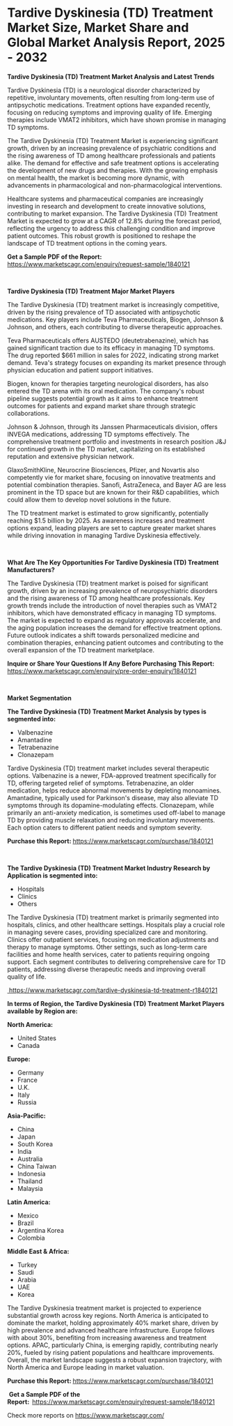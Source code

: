 <p><h1>Tardive Dyskinesia (TD) Treatment Market Size, Market Share and Global Market Analysis Report, 2025 - 2032</h1></p><p><strong>Tardive Dyskinesia (TD) Treatment Market Analysis and Latest Trends</strong></p>
<p><p>Tardive Dyskinesia (TD) is a neurological disorder characterized by repetitive, involuntary movements, often resulting from long-term use of antipsychotic medications. Treatment options have expanded recently, focusing on reducing symptoms and improving quality of life. Emerging therapies include VMAT2 inhibitors, which have shown promise in managing TD symptoms.</p><p>The Tardive Dyskinesia (TD) Treatment Market is experiencing significant growth, driven by an increasing prevalence of psychiatric conditions and the rising awareness of TD among healthcare professionals and patients alike. The demand for effective and safe treatment options is accelerating the development of new drugs and therapies. With the growing emphasis on mental health, the market is becoming more dynamic, with advancements in pharmacological and non-pharmacological interventions.</p><p>Healthcare systems and pharmaceutical companies are increasingly investing in research and development to create innovative solutions, contributing to market expansion. The Tardive Dyskinesia (TD) Treatment Market is expected to grow at a CAGR of 12.8% during the forecast period, reflecting the urgency to address this challenging condition and improve patient outcomes. This robust growth is positioned to reshape the landscape of TD treatment options in the coming years.</p></p>
<p><strong>Get a Sample PDF of the Report:&nbsp;</strong> <a href="https://www.marketscagr.com/enquiry/request-sample/1840121?utm_campaign=1889&utm_medium=2&utm_source=Github&utm_content=ia&utm_term=09032025&utm_id=tardive-dyskinesia-td-treatment">https://www.marketscagr.com/enquiry/request-sample/1840121</a></p>
<p>&nbsp;</p>
<p><strong>Tardive Dyskinesia (TD) Treatment Major Market Players</strong></p>
<p><p>The Tardive Dyskinesia (TD) treatment market is increasingly competitive, driven by the rising prevalence of TD associated with antipsychotic medications. Key players include Teva Pharmaceuticals, Biogen, Johnson & Johnson, and others, each contributing to diverse therapeutic approaches.</p><p>Teva Pharmaceuticals offers AUSTEDO (deutetrabenazine), which has gained significant traction due to its efficacy in managing TD symptoms. The drug reported $661 million in sales for 2022, indicating strong market demand. Teva's strategy focuses on expanding its market presence through physician education and patient support initiatives.</p><p>Biogen, known for therapies targeting neurological disorders, has also entered the TD arena with its oral medication. The company's robust pipeline suggests potential growth as it aims to enhance treatment outcomes for patients and expand market share through strategic collaborations.</p><p>Johnson & Johnson, through its Janssen Pharmaceuticals division, offers INVEGA medications, addressing TD symptoms effectively. The comprehensive treatment portfolio and investments in research position J&J for continued growth in the TD market, capitalizing on its established reputation and extensive physician network.</p><p>GlaxoSmithKline, Neurocrine Biosciences, Pfizer, and Novartis also competently vie for market share, focusing on innovative treatments and potential combination therapies. Sanofi, AstraZeneca, and Bayer AG are less prominent in the TD space but are known for their R&D capabilities, which could allow them to develop novel solutions in the future.</p><p>The TD treatment market is estimated to grow significantly, potentially reaching $1.5 billion by 2025. As awareness increases and treatment options expand, leading players are set to capture greater market shares while driving innovation in managing Tardive Dyskinesia effectively.</p></p>
<p>&nbsp;</p>
<p><strong>What Are The Key Opportunities For Tardive Dyskinesia (TD) Treatment Manufacturers?</strong></p>
<p><p>The Tardive Dyskinesia (TD) treatment market is poised for significant growth, driven by an increasing prevalence of neuropsychiatric disorders and the rising awareness of TD among healthcare professionals. Key growth trends include the introduction of novel therapies such as VMAT2 inhibitors, which have demonstrated efficacy in managing TD symptoms. The market is expected to expand as regulatory approvals accelerate, and the aging population increases the demand for effective treatment options. Future outlook indicates a shift towards personalized medicine and combination therapies, enhancing patient outcomes and contributing to the overall expansion of the TD treatment marketplace.</p></p>
<p><strong>Inquire or Share Your Questions If Any Before Purchasing This Report:</strong> <a href="https://www.marketscagr.com/enquiry/pre-order-enquiry/1840121?utm_campaign=1889&utm_medium=2&utm_source=Github&utm_content=ia&utm_term=09032025&utm_id=tardive-dyskinesia-td-treatment">https://www.marketscagr.com/enquiry/pre-order-enquiry/1840121</a></p>
<p>&nbsp;</p>
<p><strong>Market Segmentation</strong></p>
<p><strong>The Tardive Dyskinesia (TD) Treatment Market Analysis by types is segmented into:</strong></p>
<p><ul><li>Valbenazine</li><li>Amantadine</li><li>Tetrabenazine</li><li>Clonazepam</li></ul></p>
<p><p>Tardive Dyskinesia (TD) treatment market includes several therapeutic options. Valbenazine is a newer, FDA-approved treatment specifically for TD, offering targeted relief of symptoms. Tetrabenazine, an older medication, helps reduce abnormal movements by depleting monoamines. Amantadine, typically used for Parkinson's disease, may also alleviate TD symptoms through its dopamine-modulating effects. Clonazepam, while primarily an anti-anxiety medication, is sometimes used off-label to manage TD by providing muscle relaxation and reducing involuntary movements. Each option caters to different patient needs and symptom severity.</p></p>
<p><strong>Purchase this Report:&nbsp;</strong><a href="https://www.marketscagr.com/purchase/1840121?utm_campaign=1889&utm_medium=2&utm_source=Github&utm_content=ia&utm_term=09032025&utm_id=tardive-dyskinesia-td-treatment">https://www.marketscagr.com/purchase/1840121</a></p>
<p>&nbsp;</p>
<p><strong>The Tardive Dyskinesia (TD) Treatment Market Industry Research by Application is segmented into:</strong></p>
<p><ul><li>Hospitals</li><li>Clinics</li><li>Others</li></ul></p>
<p><p>The Tardive Dyskinesia (TD) treatment market is primarily segmented into hospitals, clinics, and other healthcare settings. Hospitals play a crucial role in managing severe cases, providing specialized care and monitoring. Clinics offer outpatient services, focusing on medication adjustments and therapy to manage symptoms. Other settings, such as long-term care facilities and home health services, cater to patients requiring ongoing support. Each segment contributes to delivering comprehensive care for TD patients, addressing diverse therapeutic needs and improving overall quality of life.</p></p>
<p><a href="https://www.marketscagr.com/tardive-dyskinesia-td-treatment-r1840121?utm_campaign=1889&utm_medium=2&utm_source=Github&utm_content=ia&utm_term=09032025&utm_id=tardive-dyskinesia-td-treatment">&nbsp;https://www.marketscagr.com/tardive-dyskinesia-td-treatment-r1840121</a></p>
<p><strong>In terms of Region, the Tardive Dyskinesia (TD) Treatment Market Players available by Region are:</strong></p>
<p>
    <p> <strong> North America: </strong>
        <ul>
            <li>United States</li>
            <li>Canada</li>
        </ul>
        </p> 
    <p> <strong> Europe: </strong>
        <ul>
            <li>Germany</li>
            <li>France</li>
            <li>U.K.</li>
            <li>Italy</li>
            <li>Russia</li>
        </ul>
        </p> 
    <p> <strong> Asia-Pacific: </strong>
        <ul>
            <li>China</li>
            <li>Japan</li>
            <li>South Korea</li>
            <li>India</li>
            <li>Australia</li>
            <li>China Taiwan</li>
            <li>Indonesia</li>
            <li>Thailand</li>
            <li>Malaysia</li>
        </ul>
        </p> 
    <p> <strong> Latin America: </strong>
        <ul>
            <li>Mexico</li>
            <li>Brazil</li>
            <li>Argentina Korea</li>
            <li>Colombia</li>
        </ul>
        </p> 
    <p> <strong> Middle East & Africa: </strong>
        <ul>
            <li>Turkey</li>
            <li>Saudi</li>
            <li>Arabia</li>
            <li>UAE</li>
            <li>Korea</li>
        </ul>
    </p>
    </p>
<p><p>The Tardive Dyskinesia treatment market is projected to experience substantial growth across key regions. North America is anticipated to dominate the market, holding approximately 40% market share, driven by high prevalence and advanced healthcare infrastructure. Europe follows with about 30%, benefiting from increasing awareness and treatment options. APAC, particularly China, is emerging rapidly, contributing nearly 20%, fueled by rising patient populations and healthcare improvements. Overall, the market landscape suggests a robust expansion trajectory, with North America and Europe leading in market valuation.</p></p>
<p><strong>Purchase this Report: </strong><a href="https://www.marketscagr.com/purchase/1840121?utm_campaign=1889&utm_medium=2&utm_source=Github&utm_content=ia&utm_term=09032025&utm_id=tardive-dyskinesia-td-treatment">https://www.marketscagr.com/purchase/1840121</a></p>
<p>&nbsp;<strong>Get a Sample PDF of the Report:&nbsp;&nbsp;</strong><a href="https://www.marketscagr.com/enquiry/request-sample/1840121?utm_campaign=1889&utm_medium=2&utm_source=Github&utm_content=ia&utm_term=09032025&utm_id=tardive-dyskinesia-td-treatment">https://www.marketscagr.com/enquiry/request-sample/1840121</a></p>
<p><strong></strong></p>
<p>Check more reports on <a href="https://www.marketscagr.com/?utm_campaign=1889&utm_medium=2&utm_source=Github&utm_content=ia&utm_term=09032025&utm_id=tardive-dyskinesia-td-treatment">https://www.marketscagr.com/</a></p>